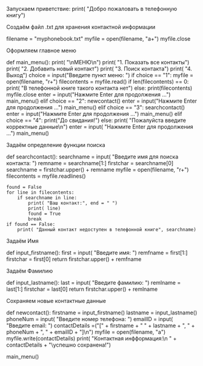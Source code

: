 Запускаем приветствие: print( "Добро пожаловать в телефонную книгу") 
 
Создаём файл .txt для хранения контактной информации 

filename = "myphonebook.txt" 
myfile = open(filename, "a+") 
myfile.close

Оформляем главное меню

 def main_menu(): 
    print( "\nМЕНЮ\n") 
    print( "1. Показать все контакты") 
    print( "2. Добавить новый контакт") 
    print( "3. Поиск контакта") 
    print( "4. Выход") 
    choice = input("Введите пункт меню: ") 
    if choice == "1": 
        myfile = open(filename, "r+") 
        filecontents = myfile.read() 
        if len(filecontents) == 0: 
            print( "В телефонной книге такого контакта нет") 
        else: 
            print(filecontents) 
        myfile.close 
        enter = input("Нажмите Enter для продолжения ...") 
        main_menu() 
    elif choice == "2": 
        newcontact() 
        enter = input("Нажмите Enter для продолжения ...") 
        main_menu() 
    elif choice == "3": 
        searchcontact() 
        enter = input("Нажмите Enter для продолжения ...") 
        main_menu() 
    elif choice == "4": 
        print("До свидания!") 
    else: 
        print( "Пожалуйста введите корректные данные\n") 
        enter = input( "Нажмите Enter для продолжения ...") 
        main_menu() 
 
 
Задаём определение функции поиска         

def searchcontact(): 
    searchname = input( "Введите имя для поиска контакта: ") 
    remname = searchname[1:] 
    firstchar = searchname[0] 
    searchname = firstchar.upper() + remname 
    myfile = open(filename, "r+") 
    filecontents = myfile.readlines() 
      
    found = False 
    for line in filecontents: 
        if searchname in line: 
            print( "Ваш контакт:", end = " ") 
            print( line) 
            found = True 
            break 
    if found == False: 
        print( "Данный контакт недоступен в телефонной книге", searchname) 
 
Задаём Имя

def input_firstname(): 
    first = input( "Введите имя: ") 
    remfname = first[1:] 
    firstchar = first[0] 
    return firstchar.upper() + remfname 
 
Задаём Фамилию

def input_lastname(): 
    last = input( "Введите фамилию: ") 
    remlname = last[1:] 
    firstchar = last[0] 
    return firstchar.upper() + remlname 
 
Сохраняем новые контактные данные

def newcontact(): 
    firstname = input_firstname() 
    lastname = input_lastname() 
    phoneNum = input( "Введите номер телефона: ") 
    emailID = input( "Введите email: ") 
    contactDetails =("[" + firstname + " " + lastname + ", " + phoneNum + ", " + emailID +  "]\n") 
    myfile = open(filename, "a") 
    myfile.write(contactDetails) 
    print( "Контактная инфформация:\n " + contactDetails + "\успешно сохранена!") 

main_menu()

